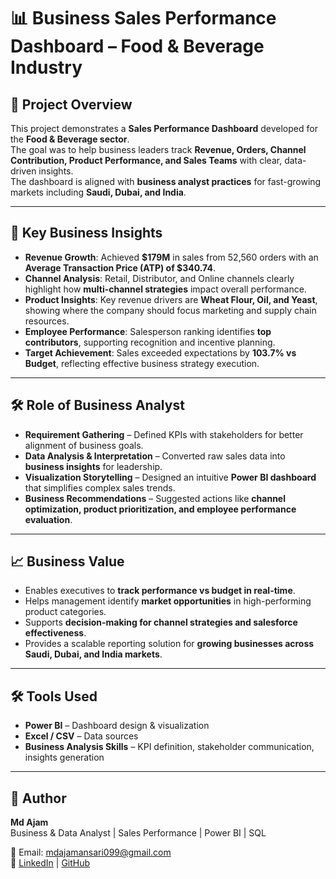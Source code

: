 # 📊 Business Sales Performance Dashboard – Food & Beverage Industry  

## 📌 Project Overview  
This project demonstrates a **Sales Performance Dashboard** developed for the **Food & Beverage sector**.  
The goal was to help business leaders track **Revenue, Orders, Channel Contribution, Product Performance, and Sales Teams** with clear, data-driven insights.  
The dashboard is aligned with **business analyst practices** for fast-growing markets including **Saudi, Dubai, and India**.  

---

## 🎯 Key Business Insights  
- **Revenue Growth**: Achieved **$179M** in sales from 52,560 orders with an **Average Transaction Price (ATP) of $340.74**.  
- **Channel Analysis**: Retail, Distributor, and Online channels clearly highlight how **multi-channel strategies** impact overall performance.  
- **Product Insights**: Key revenue drivers are **Wheat Flour, Oil, and Yeast**, showing where the company should focus marketing and supply chain resources.  
- **Employee Performance**: Salesperson ranking identifies **top contributors**, supporting recognition and incentive planning.  
- **Target Achievement**: Sales exceeded expectations by **103.7% vs Budget**, reflecting effective business strategy execution.  

---

## 🛠️ Role of Business Analyst  
- **Requirement Gathering** – Defined KPIs with stakeholders for better alignment of business goals.  
- **Data Analysis & Interpretation** – Converted raw sales data into **business insights** for leadership.  
- **Visualization Storytelling** – Designed an intuitive **Power BI dashboard** that simplifies complex sales trends.  
- **Business Recommendations** – Suggested actions like **channel optimization, product prioritization, and employee performance evaluation**.  

---

## 📈 Business Value  
- Enables executives to **track performance vs budget in real-time**.  
- Helps management identify **market opportunities** in high-performing product categories.  
- Supports **decision-making for channel strategies and salesforce effectiveness**.  
- Provides a scalable reporting solution for **growing businesses across Saudi, Dubai, and India markets**.  

---

## 🛠️ Tools Used  
- **Power BI** – Dashboard design & visualization  
- **Excel / CSV** – Data sources  
- **Business Analysis Skills** – KPI definition, stakeholder communication, insights generation  

---

## 👤 Author  
**Md Ajam**  
Business & Data Analyst | Sales Performance | Power BI | SQL 

📩 Email: mdajamansari099@gmail.com  
🔗 [LinkedIn](https://www.linkedin.com/in/mdajam/) | [GitHub](https://github.com/MdAjams)  
